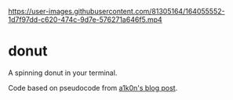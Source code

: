 https://user-images.githubusercontent.com/81305164/164055552-1d7f97dd-c620-474c-9d7e-576271a646f5.mp4

# donut
A spinning donut in your terminal.

Code based on pseudocode from [a1k0n's blog post](https://www.a1k0n.net/2011/07/20/donut-math.html).
